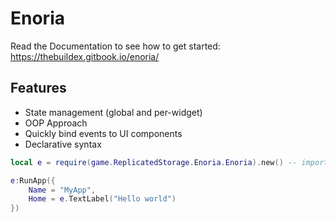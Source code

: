 # Enoria
Read the Documentation to see how to get started: https://thebuildex.gitbook.io/enoria/

## Features

- State management (global and per-widget)
- OOP Approach
- Quickly bind events to UI components
- Declarative syntax

```lua
local e = require(game.ReplicatedStorage.Enoria.Enoria).new() -- importing and initializing Enoria core model

e:RunApp({
	Name = "MyApp",
	Home = e.TextLabel("Hello world")
})
```
